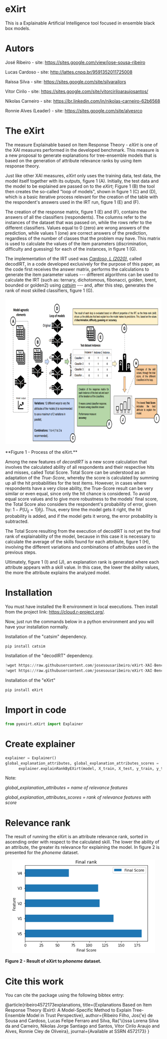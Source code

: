 # eXirt
This is a Explainable Artificial Intelligence tool focused in ensemble black box models.

# Autors

José Ribeiro - site: https://sites.google.com/view/jose-sousa-ribeiro

Lucas Cardoso - site: http://lattes.cnpq.br/9591352011725008

Raíssa Silva - site: https://sites.google.com/site/silvarailors

Vitor Cirilo - site: https://sites.google.com/site/vitorciriloaraujosantos/

Níkolas Carneiro - site: https://br.linkedin.com/in/nikolas-carneiro-62b6568

Ronnie Alves (Leader) - site: https://sites.google.com/site/alvesrco

# The eXirt

The measure Explainable based on Item Response Theory - *eXirt* is one of the XAI measures performed in the developed benchmark. This measure is a new proposal to generate explanations for tree-ensemble models that is based on the generation of attribute relevance ranks by using item response theory.

Just like other XAI measures, *eXirt* only uses the training data, test data, the model itself together with its outputs, figure 1 (A). Initially, the test data and the model to be explained are passed on to the *eXirt*; Figure 1 (B) the tool then creates the so-called "loop of models", shown in figure 1 (C) and (D), which is a basic iterative process relevant for the creation of the table with the respondent's answers used in the IRT run, figure 1 (E) and (F).

The creation of the response matrix, figure 1 (E) and (F), contains the answers of all the classifiers (respondents). The columns refer to the instances of the dataset that was passed on, while the rows refer to the different classifiers. Values equal to 0 (zero) are wrong answers of the prediction, while values 1 (one) are correct answers of the prediction, regardless of the number of classes that the problem may have. This matrix is used to calculate the values of the item parameters (discrimination, difficulty and guessing) for each of the instances, in figure 1 (G).

The implementation of the IRT used was [*Cardoso, L (2020)*](https://github.com/LucasFerraroCardoso/IRT_OpenML), called decodIRT, in a code developed exclusively for the purpose of this paper, as the code first receives the answer matrix, performs the calculations to generate the item parameter values --- different algorithms can be used to calculate the IRT (such as: ternary, dichotomous, fibonacci, golden, brent, bounded or golden2) using [*catsim*](https://github.com/douglasrizzo/catsim) --- and, after this step, generates the rank of most skilled classifiers, figure  1 (G).

<p align="center">
  <img width="900" height="470" src="https://github.com/josesousaribeiro/eXirt/blob/main/figs/eXirt_prepross.png">
</p>
**Figure 1 - Process of the eXirt.**

Among the new features of *decordIRT* is a new score calculation that involves the calculated ability of all respondents and their respective hits and misses, called Total Score. Total Score can be understood as an adaptation of the *True-Score*, whereby the score is calculated by summing up all the hit probabilities for the test items. However, in cases where respondents have a very close ability, the True-Score result can be very similar or even equal, since only the hit chance is considered. To avoid equal score values and to give more robustness to the models' final score, the Total Score also considers the respondent's probability of error, given by: $1- P(U_{ij} = 1\vert\theta_{j})$. Thus, every time the model gets it right, the hit probability is added, and if the model gets it wrong, the error probability is subtracted.

The Total Score resulting from the execution of decodIRT is not yet the final rank of explainability of the model, because in this case it is necessary to calculate the average of the skills found for each attribute, figure 1 (H), involving the different variations and combinations of attributes used in the previous steps.

Ultimately, figure 1 (I) and (J), an explanation rank is generated where each attribute appears with a skill value. In this case, the lower the ability values, the more the attribute explains the analyzed model.

# Installation

You must have installed the R environment in local executions. Then install from the project link: https://cloud.r-project.org/.

Now, just run the commands below in a python environment and you will have your installation normally.

Installation of the "catsim" dependency.

```python
pip install catsim
```
Installation of the "decodIRT" dependency.
```python
!wget https://raw.githubusercontent.com/josesousaribeiro/eXirt-XAI-Benchmark/main/decodIRT/decodIRT_MLtIRT.py
!wget https://raw.githubusercontent.com/josesousaribeiro/eXirt-XAI-Benchmark/main/decodIRT/decodIRT_analysis.py
```
Installation of the "eXirt"

```python
pip install eXirt
```




# Import in code

```python
from pyexirt.eXirt import Explainer
```

# Create explainer

```python
explainer = Explainer()
global_explanation_attributes, global_explanation_attributes_scores =
      explainer.explainRankByEXirt(model, X_train, X_test, y_train, y_test,dataset_name)
```
Note:

*global_explanation_attributes = name of relevance features*

*global_explanation_attributes_scores = rank of relevance features with score*

# Relevance rank 

The result of running the eXirt is an attribute relevance rank, sorted in ascending order with respect to the calculated skill. The lower the ability of an attribute, the greater its relevance for explaining the model. In figure 2 is presented for the *phoneme* dataset.

<p align="center">
  <img width="460" height="300" src="https://github.com/josesousaribeiro/eXirt/blob/main/figs/eXirt_phoneme.png">
</p>

**Figure 2 - Result of eXirt to *phoneme* dataset.**

# Cite this work

You can cite the package using the following bibtex entry:

@article{ribeiro4572173explanations,
  title={Explanations Based on Item Response Theory (Exirt): A Model-Specific Method to Explain Tree-Ensemble Model in Trust Perspective},
  author={Ribeiro Filho, Jos{\'e} de Sousa and Cardoso, Lucas Felipe Ferraro and Silva, Ra{\'\i}ssa Lorena Silva da and Carneiro, Nikolas Jorge Santiago and Santos, Vitor Cirilo Araujo and Alves, Ronnie Cley de Oliveira},
  journal={Available at SSRN 4572173}
}

```
